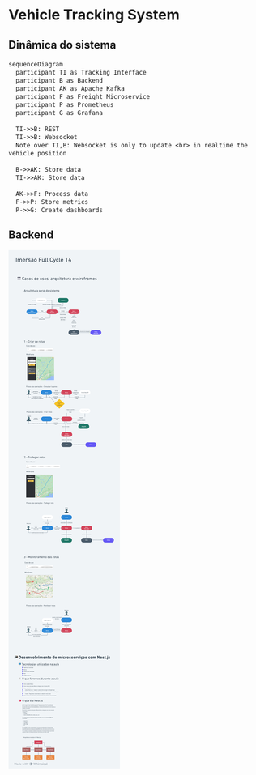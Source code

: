 # Vehicle Tracking System

## Dinâmica do sistema

```mermaid
sequenceDiagram
  participant TI as Tracking Interface
  participant B as Backend
  participant AK as Apache Kafka
  participant F as Freight Microservice
  participant P as Prometheus
  participant G as Grafana

  TI->>B: REST
  TI->>B: Websocket
  Note over TI,B: Websocket is only to update <br> in realtime the vehicle position 

  B->>AK: Store data
  TI->>AK: Store data

  AK->>F: Process data
  F->>P: Store metrics 
  P->>G: Create dashboards
```

## Backend

![](./slides.png)